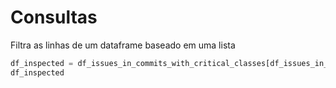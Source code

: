 # Consultas

Filtra as linhas de um dataframe baseado em uma lista
```python
df_inspected = df_issues_in_commits_with_critical_classes[df_issues_in_commits_with_critical_classes['issue_key'].isin(lista_keys)]
df_inspected
```
